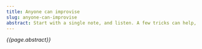```yaml
---
title: Anyone can improvise
slug: anyone-can-improvise
abstract: Start with a single note, and listen. A few tricks can help, too.
---
```


*{{page.abstract}}*


